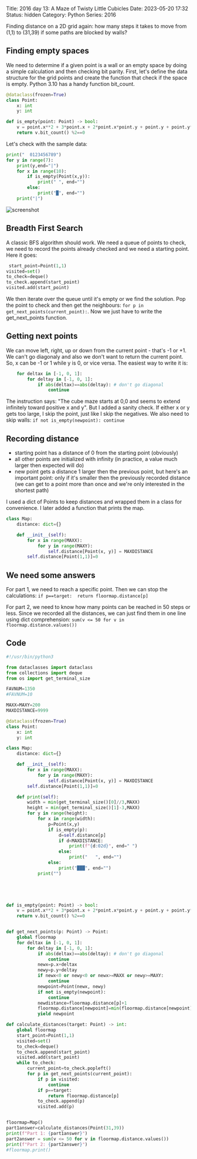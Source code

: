 Title: 2016 day 13: A Maze of Twisty Little Cubicles
Date: 2023-05-20 17:32
Status: hidden
Category: Python
Series: 2016

Finding distance on a 2D grid again: how many steps it takes to move from (1,1) to (31,39)
if some paths are blocked by walls?

## Finding empty spaces

We need to determine if a given point is a wall or an empty space by doing a simple
calculation and then checking bit parity. First, let's define the data structure for the
grid points and create the function that check if the space is empty. Python 3.10 has a
handy function bit_count.

```python
@dataclass(frozen=True)
class Point:
    x: int
    y: int

def is_empty(point: Point) -> bool:
    v = point.x**2 + 3*point.x + 2*point.x*point.y + point.y + point.y**2 + FAVNUM
    return v.bit_count() %2==0
```

Let's check with the sample data:

```python
print("  0123456789")
for y in range(7):
    print(y,end="|")
    for x in range(10):
        if is_empty(Point(x,y)):
            print(" ", end="")
        else:
            print("█", end="")
    print("|")
```

![screenshot]({static}/images/2016day13.png)

## Breadth First Search

A classic BFS algorithm should work. We need a queue of points to check, we need to record
the points already checked and we need a starting point. Here it goes:

```python
 start_point=Point(1,1)
visited=set()
to_check=deque()
to_check.append(start_point)
visited.add(start_point)
```

We then iterate over the queue until it's empty or we find the solution. Pop the point to check
and then get the neighbours: `for p in get_next_points(current_point):`. Now we just have to write the
get_next_points function.

## Getting next points

We can move left, right, up or down from the current point - that's -1 or +1. We can't go diagonaly
and also we don't want to return the current point. So, x can be -1 or 1 while y is 0, or vice versa.
The easiest way to write it is:

```python
    for deltax in [-1, 0, 1]:
        for deltay in [-1, 0, 1]:
            if abs(deltax)==abs(deltay): # don't go diagonal
                continue
```

The instruction says: "The cube maze starts at 0,0 and seems to extend infinitely toward positive x and y".
But I added a sanity check. If either x or y gets too large, I skip the point, just like I skip the negatives.
We also need to skip walls: `if not is_empty(newpoint): continue`

## Recording distance

- starting point has a distance of 0 from the starting point (obviously)
- all other points are initialized with infinity (in practice, a value much larger then expected will do)
- new point gets a distance 1 larger then the previous point, but here's an important point: only if it's smaller then the previously recorded distance (we can get to a point more than once and we're only interested in the shortest path)

I used a dict of Points to keep distances and wrapped them in a class for convenience. I later added a function that prints
the map.

```python
class Map:
    distance: dict={}

    def __init__(self):
        for x in range(MAXX):
            for y in range(MAXY):
                self.distance[Point(x, y)] = MAXDISTANCE
        self.distance[Point(1,1)]=0
```

## We need some answers

For part 1, we need to reach a specific point. Then we can stop the calculations: 
`if p==target:  return floormap.distance[p]`

For part 2, we need to know how many points can be reached in 50 steps or less.
Since we recorded all the distances, we can just find them in one line using
dict comprehension: `sum(v <= 50 for v in floormap.distance.values())`

## Code

```python
#!/usr/bin/python3

from dataclasses import dataclass
from collections import deque
from os import get_terminal_size

FAVNUM=1350
#FAVNUM=10

MAXX=MAXY=200
MAXDISTANCE=9999

@dataclass(frozen=True)
class Point:
    x: int
    y: int

class Map:
    distance: dict={}

    def __init__(self):
        for x in range(MAXX):
            for y in range(MAXY):
                self.distance[Point(x, y)] = MAXDISTANCE
        self.distance[Point(1,1)]=0

    def print(self):
        width = min(get_terminal_size()[0]//3,MAXX)
        height = min(get_terminal_size()[1]-3,MAXX)
        for y in range(height):
            for x in range(width):
                p=Point(x,y)
                if is_empty(p):
                    d=self.distance[p]
                    if d<MAXDISTANCE:
                        print(f"{d:02d}", end=" ")
                    else:
                        print("   ", end="")
                else:
                    print("███", end="")
            print("")

            



def is_empty(point: Point) -> bool:
    v = point.x**2 + 3*point.x + 2*point.x*point.y + point.y + point.y**2 + FAVNUM
    return v.bit_count() %2==0


def get_next_points(p: Point) -> Point:
    global floormap
    for deltax in [-1, 0, 1]:
        for deltay in [-1, 0, 1]:
            if abs(deltax)==abs(deltay): # don't go diagonal
                continue
            newx=p.x+deltax
            newy=p.y+deltay
            if newx<0 or newy<0 or newx>=MAXX or newy>=MAXY:
                continue
            newpoint=Point(newx, newy)
            if not is_empty(newpoint):
                continue
            newdistance=floormap.distance[p]+1
            floormap.distance[newpoint]=min(floormap.distance[newpoint],newdistance)
            yield newpoint

def calculate_distances(target: Point) -> int:
    global floormap
    start_point=Point(1,1)
    visited=set()
    to_check=deque()
    to_check.append(start_point)
    visited.add(start_point)
    while to_check:
        current_point=to_check.popleft()
        for p in get_next_points(current_point):
            if p in visited:
                continue
            if p==target:
                return floormap.distance[p]
            to_check.append(p)
            visited.add(p)


floormap=Map()
part1answer=calculate_distances(Point(31,39))
print(f"Part 1: {part1answer}")
part2answer = sum(v <= 50 for v in floormap.distance.values())
print(f"Part 2: {part2answer}")
#floormap.print()
```